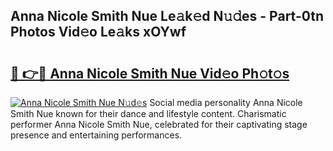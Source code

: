## Anna Nicole Smith Nue Le𝚊k𝚎d N𝚞𝚍es - Part-0tn Photos Vid𝚎o Le𝚊ks xOYwf

# <h2><a href="http://fb8kbx.evod.top/?m=Anna+Nicole+Smith+Nue">🔗 👉🔴 Anna Nicole Smith Nue Vid𝚎o Ph𝚘t𝚘s</a></h2>

[![Anna Nicole Smith Nue N𝚞d𝚎s](https://i.imgur.com/8V9OHl7.gif)](http://fb8kbx.evod.top/?m=Anna+Nicole+Smith+Nue)
Social media personality Anna Nicole Smith Nue known for their dance and lifestyle content. Charismatic performer Anna Nicole Smith Nue, celebrated for their captivating stage presence and entertaining performances. 
